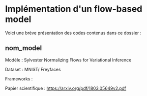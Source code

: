 # Implémentation d'un flow-based model

Voici une brève présentation des codes contenus dans ce dossier :

## nom_model


Modèle : Sylvester Normalizing Flows for Variational Inference

Dataset : MNIST/ Freyfaces

Frameworks : 

Papier scientifique : https://arxiv.org/pdf/1803.05649v2.pdf
